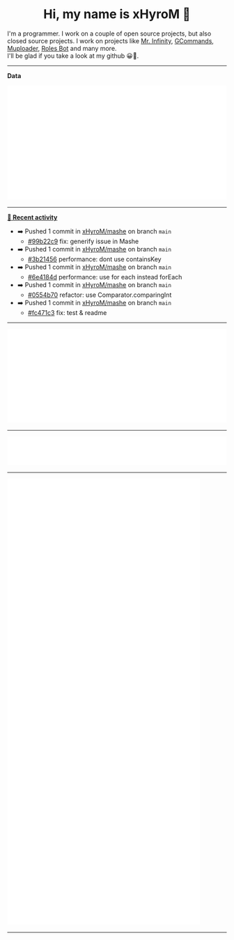 <p align="center">
    <!-- <img src="https://avatars.githubusercontent.com/u/56601352" width="192" alt="hyro's pfp" /> -->
    <h1 align="center">Hi, my name is xHyroM 👋</h1>
</p>

I'm a programmer. I work on a couple of open source projects, but also closed source projects. I work on projects like [Mr. Infinity](https://discord.com/oauth2/authorize?client_id=720321585625694239&scope=bot%20applications.commands&permissions=8&redirect_uri=https://blobs.gq/imanager&prompt=consent&response_type=code), [GCommands](https://github.com/Garlic-Team/GCommands), [Muploader](https://github.com/xHyroM/Muploader), [Roles Bot](https://github.com/xHyroM/roles-bot) and many more.  
I'll be glad if you take a look at my github 😀👀.

___
**Data**

<img src="https://github.com/xHyroM/xHyroM/blob/master/.cache/base.svg">

___

**[📰 Recent activity](https://github.com/xHyroM)**
* ➡️ Pushed 1 commit in [xHyroM/mashe](https://github.com/xHyroM/mashe) on branch `main`
  * [#99b22c9](https://github.com/xHyroM/mashe/commit/99b22c9) fix: generify issue in Mashe
* ➡️ Pushed 1 commit in [xHyroM/mashe](https://github.com/xHyroM/mashe) on branch `main`
  * [#3b21456](https://github.com/xHyroM/mashe/commit/3b21456) performance: dont use containsKey
* ➡️ Pushed 1 commit in [xHyroM/mashe](https://github.com/xHyroM/mashe) on branch `main`
  * [#6e4184d](https://github.com/xHyroM/mashe/commit/6e4184d) performance: use for each instead forEach
* ➡️ Pushed 1 commit in [xHyroM/mashe](https://github.com/xHyroM/mashe) on branch `main`
  * [#0554b70](https://github.com/xHyroM/mashe/commit/0554b70) refactor: use Comparator.comparingInt
* ➡️ Pushed 1 commit in [xHyroM/mashe](https://github.com/xHyroM/mashe) on branch `main`
  * [#fc471c3](https://github.com/xHyroM/mashe/commit/fc471c3) fix: test &amp; readme


___

<img src="https://github.com/xHyroM/xHyroM/blob/master/.cache/isocalendar.svg">

___

<img src="https://github.com/xHyroM/xHyroM/blob/master/.cache/languages.svg">

___

<img src="https://github.com/xHyroM/xHyroM/blob/master/.cache/achievements.svg">

___
